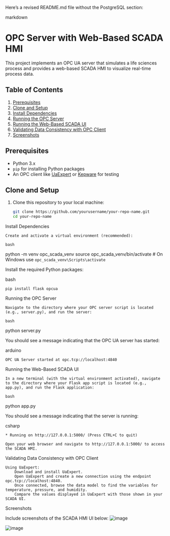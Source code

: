 Here’s a revised README.md file without the PostgreSQL section:

markdown

# OPC Server with Web-Based SCADA HMI

This project implements an OPC UA server that simulates a life sciences process and provides a web-based SCADA HMI to visualize real-time process data.

## Table of Contents

1. [Prerequisites](#prerequisites)
2. [Clone and Setup](#clone-and-setup)
3. [Install Dependencies](#install-dependencies)
4. [Running the OPC Server](#running-the-opc-server)
5. [Running the Web-Based SCADA UI](#running-the-web-based-scada-ui)
6. [Validating Data Consistency with OPC Client](#validating-data-consistency-with-opc-client)
7. [Screenshots](#screenshots)

## Prerequisites

- Python 3.x
- `pip` for installing Python packages
- An OPC client like [UaExpert](https://www.unified-automation.com/products/development-tools/uaexpert.html) or [Kepware](https://www.kepware.com/en-us/products/kepserverex/) for testing

## Clone and Setup

1. Clone this repository to your local machine:

   ```bash
   git clone https://github.com/yourusername/your-repo-name.git
   cd your-repo-name

Install Dependencies

    Create and activate a virtual environment (recommended):

    bash

python -m venv opc_scada_venv
source opc_scada_venv/bin/activate   # On Windows use `opc_scada_venv\Scripts\activate`

Install the required Python packages:

bash

    pip install flask opcua

Running the OPC Server

    Navigate to the directory where your OPC server script is located (e.g., server.py), and run the server:

    bash

python server.py

You should see a message indicating that the OPC UA server has started:

arduino

    OPC UA Server started at opc.tcp://localhost:4840

Running the Web-Based SCADA UI

    In a new terminal (with the virtual environment activated), navigate to the directory where your Flask app script is located (e.g., app.py), and run the Flask application:

    bash

python app.py

You should see a message indicating that the server is running:

csharp

    * Running on http://127.0.0.1:5000/ (Press CTRL+C to quit)

    Open your web browser and navigate to http://127.0.0.1:5000/ to access the SCADA HMI.

Validating Data Consistency with OPC Client

    Using UaExpert:
        Download and install UaExpert.
        Open UaExpert and create a new connection using the endpoint opc.tcp://localhost:4840.
        Once connected, browse the data model to find the variables for temperature, pressure, and humidity.
        Compare the values displayed in UaExpert with those shown in your SCADA UI.

Screenshots

Include screenshots of the SCADA HMI UI below:
![image](https://github.com/user-attachments/assets/207e9f00-a9a3-4e4d-a739-7ceaed11ffce)

![image](https://github.com/user-attachments/assets/98717110-9cec-4d61-a5c8-23a7cf0b362b)


